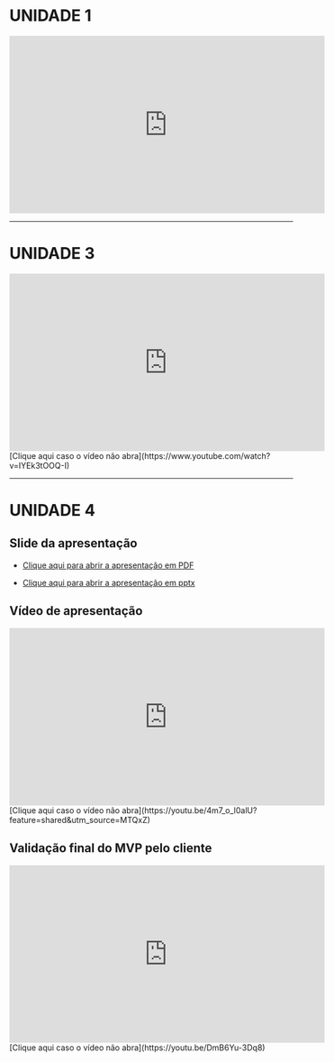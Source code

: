 # UNIDADE 1

<iframe width="560" height="315" src="https://www.youtube.com/embed/-Z_DushFz4M" frameborder="0" allowfullscreen></iframe>

---

# UNIDADE 3
<iframe width="560" height="315" src="https://www.youtube.com/watch?v=IYEk3tOOQ-I" frameborder="0" allowfullscreen></iframe>
[Clique aqui caso o vídeo não abra](https://www.youtube.com/watch?v=IYEk3tOOQ-I)

---

# UNIDADE 4 

## Slide da apresentação

- [Clique aqui para abrir a apresentação em PDF](arquivos/ApresentacaoUnidade4ReflexSomPDF.pdf)

- [Clique aqui para abrir a apresentação em pptx](arquivos/Apresentacao%20Unidade4%20ReflexSom.pptx)


## Vídeo de apresentação
<iframe width="560" height="315" src="https://youtu.be/4m7_o_l0alU?feature=shared&utm_source=MTQxZ" frameborder="0" allowfullscreen></iframe>
[Clique aqui caso o vídeo não abra](https://youtu.be/4m7_o_l0alU?feature=shared&utm_source=MTQxZ)



## Validação final do MVP pelo cliente
<iframe width="560" height="315" src="https://youtu.be/DmB6Yu-3Dq8" frameborder="0" allowfullscreen></iframe>
[Clique aqui caso o vídeo não abra](https://youtu.be/DmB6Yu-3Dq8)